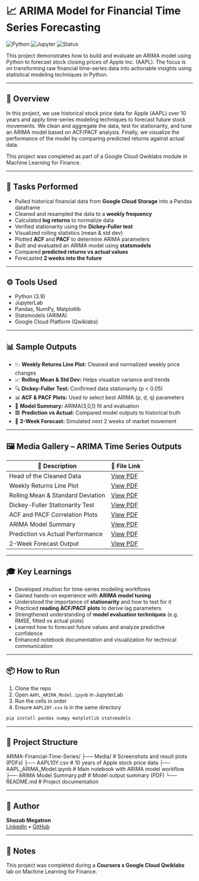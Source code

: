 # 📈 ARIMA Model for Financial Time Series Forecasting


![Python](https://img.shields.io/badge/Python-3.9-blue)
![Jupyter](https://img.shields.io/badge/Notebook-Jupyter-orange)
![Status](https://img.shields.io/badge/Status-Complete-brightgreen)


This project demonstrates how to build and evaluate an ARIMA model using Python to forecast stock closing prices of Apple Inc. (AAPL). The focus is on transforming raw financial time-series data into actionable insights using statistical modeling techniques in Python.

---

## 🚀 Overview

In this project, we use historical stock price data for Apple (AAPL) over 10 years and apply time-series modeling techniques to forecast future stock movements. We clean and aggregate the data, test for stationarity, and tune an ARIMA model based on ACF/PACF analysis. Finally, we visualize the performance of the model by comparing predicted returns against actual data.

This project was completed as part of a Google Cloud Qwiklabs module in Machine Learning for Finance.

---

## 🧪 Tasks Performed

- Pulled historical financial data from **Google Cloud Storage** into a Pandas dataframe
- Cleaned and resampled the data to a **weekly frequency**
- Calculated **log returns** to normalize data
- Verified stationarity using the **Dickey-Fuller test**
- Visualized rolling statistics (mean & std dev)
- Plotted **ACF** and **PACF** to determine ARIMA parameters
- Built and evaluated an ARIMA model using **statsmodels**
- Compared **predicted returns vs actual values**
- Forecasted **2 weeks into the future**

---

## ⚙️ Tools Used

- Python (3.9)
- JupyterLab
- Pandas, NumPy, Matplotlib
- Statsmodels (ARIMA)
- Google Cloud Platform (Qwiklabs)

---

## 📊 Sample Outputs

- 📉 **Weekly Returns Line Plot:** Cleaned and normalized weekly price changes  
- 📈 **Rolling Mean & Std Dev:** Helps visualize variance and trends  
- 🔍 **Dickey-Fuller Test:** Confirmed data stationarity (p < 0.05)  
- 📊 **ACF & PACF Plots:** Used to select best ARIMA (p, d, q) parameters  
- 🧠 **Model Summary:** ARIMA(3,0,1) fit and evaluation  
- 🟥 **Prediction vs Actual:** Compared model outputs to historical truth  
- 🔮 **2-Week Forecast:** Simulated next 2 weeks of market movement

---

## 🖼️ Media Gallery – ARIMA Time Series Outputs

| 📄 Description                    | 📎 File Link                                     |
|----------------------------------|--------------------------------------------------|
| Head of the Cleaned Data         | [View PDF](Media/Head_of_the_Cleaned_Data.pdf)  |
| Weekly Returns Line Plot         | [View PDF](Media/Weekly_Returns_Line_Plot.pdf)  |
| Rolling Mean & Standard Deviation| [View PDF](Media/Rolling_Mean_and_Std_Dev.pdf)  |
| Dickey-Fuller Stationarity Test  | [View PDF](Media/Dickey_Fuller_Test_Output.pdf) |
| ACF and PACF Correlation Plots   | [View PDF](Media/ACF_and_PACF_Plots.pdf)        |
| ARIMA Model Summary              | [View PDF](Media/ARIMA_Model_Summary.pdf)       |
| Prediction vs Actual Performance | [View PDF](Media/Prediction_vs_Actual_Plot.pdf) |
| 2-Week Forecast Output           | [View PDF](Media/2_Week_Forecast_Plot.pdf)      |

---

## 🎓 Key Learnings

- Developed intuition for time-series modeling workflows
- Gained hands-on experience with **ARIMA model tuning**
- Understood the importance of **stationarity** and how to test for it
- Practiced **reading ACF/PACF plots** to derive lag parameters
- Strengthened understanding of **model evaluation techniques** (e.g. RMSE, fitted vs actual plots)
- Learned how to forecast future values and analyze predictive confidence
- Enhanced notebook documentation and visualization for technical communication

---

## 📦 How to Run

1. Clone the repo  
2. Open `AAPL_ARIMA_Model.ipynb` in JupyterLab  
3. Run the cells in order  
4. Ensure `AAPL10Y.csv` is in the same directory  

```bash
pip install pandas numpy matplotlib statsmodels
```

---

## 🧰 Project Structure

ARIMA-Financial-Time-Series/
├── Media/                    # Screenshots and result plots (PDFs)
├── AAPL10Y.csv               # 10 years of Apple stock price data
├── AAPL_ARIMA_Model.ipynb    # Main notebook with ARIMA model workflow
├── ARIMA Model Summary.pdf   # Model output summary (PDF)
└── README.md                 # Project documentation

---

## 🌟 Author

**Shozab Megatron**  
[LinkedIn](https://www.linkedin.com/in/shozab-n/) • [GitHub](https://github.com/shozab-megatron)

---

## 📌 Notes

This project was completed during a **Coursera x Google Cloud Qwiklabs** lab on Machine Learning for Finance.
